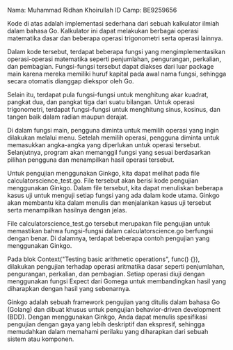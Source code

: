 Nama: Muhammad Ridhan Khoirullah
ID Camp: BE9259656

Kode di atas adalah implementasi sederhana dari sebuah kalkulator ilmiah dalam bahasa Go. Kalkulator ini dapat melakukan berbagai operasi matematika dasar dan beberapa operasi trigonometri serta operasi lainnya.

Dalam kode tersebut, terdapat beberapa fungsi yang mengimplementasikan operasi-operasi matematika seperti penjumlahan, pengurangan, perkalian, dan pembagian. Fungsi-fungsi tersebut dapat diakses dari luar package main karena mereka memiliki huruf kapital pada awal nama fungsi, sehingga secara otomatis dianggap diekspor oleh Go.

Selain itu, terdapat pula fungsi-fungsi untuk menghitung akar kuadrat, pangkat dua, dan pangkat tiga dari suatu bilangan. Untuk operasi trigonometri, terdapat fungsi-fungsi untuk menghitung sinus, kosinus, dan tangen baik dalam radian maupun derajat.

Di dalam fungsi main, pengguna diminta untuk memilih operasi yang ingin dilakukan melalui menu. Setelah memilih operasi, pengguna diminta untuk memasukkan angka-angka yang diperlukan untuk operasi tersebut. Selanjutnya, program akan memanggil fungsi yang sesuai berdasarkan pilihan pengguna dan menampilkan hasil operasi tersebut.

Untuk pengujian menggunakan Ginkgo, kita dapat melihat pada  file calculatorscience_test.go. File tersebut akan berisi kode pengujian menggunakan Ginkgo. Dalam file tersebut, kita dapat menuliskan beberapa kasus uji untuk menguji setiap fungsi yang ada dalam kode utama. Ginkgo akan membantu kita dalam menulis dan menjalankan kasus uji tersebut serta menampilkan hasilnya dengan jelas.


File calculatorscience_test.go tersebut merupakan file pengujian untuk memastikan bahwa fungsi-fungsi dalam calculatorscience.go berfungsi dengan benar. Di dalamnya, terdapat beberapa contoh pengujian yang menggunakan Ginkgo.

Pada blok Context("Testing basic arithmetic operations", func() {}), dilakukan pengujian terhadap operasi aritmatika dasar seperti penjumlahan, pengurangan, perkalian, dan pembagian. Setiap operasi diuji dengan menggunakan fungsi Expect dari Gomega untuk membandingkan hasil yang diharapkan dengan hasil yang sebenarnya.

Ginkgo adalah sebuah framework pengujian yang ditulis dalam bahasa Go (Golang) dan dibuat khusus untuk pengujian behavior-driven development (BDD). Dengan menggunakan Ginkgo, Anda dapat menulis spesifikasi pengujian dengan gaya yang lebih deskriptif dan ekspresif, sehingga memudahkan dalam memahami perilaku yang diharapkan dari sebuah sistem atau komponen.
